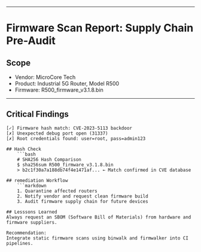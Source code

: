 
---

# Firmware Scan Report: Supply Chain Pre-Audit

## Scope
- Vendor: MicroCore Tech
- Product: Industrial 5G Router, Model R500
- Firmware: R500_firmware_v3.1.8.bin

---

## Critical Findings

```text
[✓] Firmware hash match: CVE-2023-5113 backdoor
[✗] Unexpected debug port open (31337)
[✗] Root credentials found: user=root, pass=admin123

## Hash Check
    ```bash
    # SHA256 Hash Comparison
    $ sha256sum R500_firmware_v3.1.8.bin
    > b2c1f30a7a188db74f4e1471af... ← Match confirmed in CVE database

## remediation Workflow
    ```markdown
    1. Quarantine affected routers
    2. Notify vendor and request clean firmware build
    3. Audit firmware supply chain for future devices

## Lesssons Learned
Always request an SBOM (Software Bill of Materials) from hardware and firmware suppliers.

Recommendation:
Integrate static firmware scans using binwalk and firmwalker into CI pipelines.

